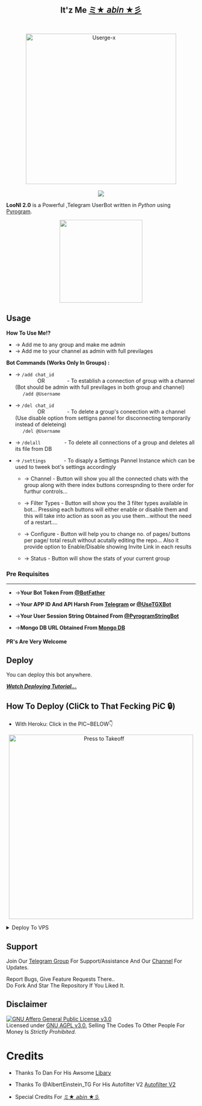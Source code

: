 <h2 align="center"><b>It'z Me <a href="https://t.me/AbinCr">ミ★ 𝘢𝘣𝘪𝘯 ★彡</a></b></h2>
<br>
<p align="center">
   <a href="https://github.com/movieshubofficial123/moviehelper"><img src="https://telegra.ph/file/3ccccbdb70ca3fb14db06.jpg" alt="Userge-x" width=400px></a>
   <br>
   <br>
  </a>
  
  <a href="https://github.com/CrazyBotsz/Adv-Auto-Filter-Bot-V2/fork">
    <img src="https://img.shields.io/github/forks/CrazyBotsz/Adv-Auto-Filter-Bot-V2?label=Fork&style=social">

  </a>  
</p>

**LooNI 2.0** is a Powerful ,Telegram UserBot written in _Python_ using [Pyrogram](https://github.com/pyrogram/pyrogram).
<br>
<p align="center">
    <a href="https://telegram.dog/moviesHubh2"><img src="https://img.shields.io/badge/Support%20Group-mh--%F0%9D%91%BF-blue?&logo=telegram&style=social" width=220px></a></p>

## Usage

**__How To Use Me!?__**

* -> Add me to any group and make me admin<br>
* -> Add me to your channel as admin with full previlages

**Bot Commands (Works Only In Groups) :**


  * -> `/add chat_id`<br>
     &nbsp;&nbsp;&nbsp;&nbsp;&nbsp;&nbsp;&nbsp;&nbsp;&nbsp;&nbsp;&nbsp;&nbsp;&nbsp;&nbsp;
OR
     &nbsp;&nbsp;&nbsp;&nbsp;&nbsp;&nbsp;&nbsp;&nbsp;&nbsp;&nbsp;&nbsp;&nbsp;&nbsp;&nbsp;- To establish a connection of group with a channel (Bot should be admin with full previlages in both group and channel)<br>
    &nbsp;&nbsp;&nbsp;&nbsp;&nbsp;`/add @Username`


  * -> `/del chat_id`<br>
     &nbsp;&nbsp;&nbsp;&nbsp;&nbsp;&nbsp;&nbsp;&nbsp;&nbsp;&nbsp;&nbsp;&nbsp;&nbsp;&nbsp;
OR 
    &nbsp;&nbsp;&nbsp;&nbsp;&nbsp;&nbsp;&nbsp;&nbsp;&nbsp;&nbsp;&nbsp;&nbsp;&nbsp;&nbsp;- To delete a group's coneection with a channel (Use disable option from settigns pannel for disconnecting temporarily instead of deleteing)<br>
    &nbsp;&nbsp;&nbsp;&nbsp; `/del @Username`


  * -> `/delall`&nbsp;&nbsp;&nbsp;&nbsp;&nbsp;&nbsp;&nbsp;&nbsp;&nbsp;&nbsp;&nbsp;&nbsp;&nbsp;&nbsp;&nbsp; - To delete all connections of a group and deletes all its file from DB
  
  * -> `/settings`&nbsp;&nbsp;&nbsp;&nbsp;&nbsp;&nbsp;&nbsp;&nbsp;&nbsp;&nbsp;&nbsp; -  To disaply a Settings Pannel Instance which can be used to tweek bot's settings accordingly

    * -> Channel - Button will show you all the connected chats with the group along with there index buttons correspnding to there order for furthur controls...

    * -> Filter Types - Button will show you the 3 filter types available in bot... Pressing each buttons will either enable or disable them and this will take into action as soon as you use them...without the need of a restart....

    * -> Configure - Button will help you to change no. of pages/ buttons per page/ total result without acutally editing the repo... Also it provide option to Enable/Disable  showing Invite Link in each results

    * -> Status - Button will show the stats of your current group

### Pre Requisites 
------------------
* ->__Your Bot Token From [@BotFather](http://www.telegram.dog/BotFather)__

* ->__Your APP ID And API Harsh From [Telegram](http://www.my.telegram.org) or [@UseTGXBot](http://www.telegram.dog/UseTGXBot)__

* ->__Your User Session String Obtained From [@PyrogramStringBot](http://www.telegram.dog/PyrogramStringBot)__

* ->__Mongo DB URL Obtained From [Mongo DB](http://www.mongodb.com)__

#### PR's Are Very Welcome

## Deploy
You can deploy this bot anywhere.

<i>**[Watch Deploying Tutorial...](https://youtu.be/KTearEPhumc)**</i>

## How To Deploy (CliCk to That Fecking PiC 🔒) 
* With Heroku: Click in the PIC~BELOW👇
<p align="center">
   <a href = "https://heroku.com/deploy?template=https://github.com/movieshubofficial123/moviehelper"><img src="https://telegra.ph/file/ed009d7d7c26baff82c3c.jpg" alt="Press to Takeoff" width="490px"></a>
</p>
</details>

<details><summary>Deploy To VPS</summary>
<p>
<pre>
git clone https://github.com/movieshubofficial123/moviehelper
cd Adv-Auto-Filter-Bot-V2
pip3 install -r requirements.txt
# Change The Vars Of bot/__init__.py File Accordingly
python3 -m bot
</pre>
</p>
</details>

## Support   
Join Our [Telegram Group](https://www.telegram.dog/movies_Hubh2) For Support/Assistance And Our [Channel](https://www.telegram.dog/MH_Newerelease1) For Updates.   
   
Report Bugs, Give Feature Requests There..   
Do Fork And Star The Repository If You Liked It.

## Disclaimer
[![GNU Affero General Public License v3.0](https://www.gnu.org/graphics/agplv3-155x51.png)](https://www.gnu.org/licenses/agpl-3.0.en.html#header)    
Licensed under [GNU AGPL v3.0.](https://github.com/movieshubofficial123/moviehelper/blob/main/LICENSE)
Selling The Codes To Other People For Money Is *Strictly Prohibited*.


# Credits
- Thanks To Dan For His Awsome [Libary](https://github.com/pyrogram/pyrogram)

 - Thanks To @AlbertEinstein_TG For His Autofilter V2 [Autofilter V2](https://github.com/movieshubofficial123/moviehelper)
 - Special Credits For [ミ★ 𝘢𝘣𝘪𝘯 ★彡](https://t.me/AbinCr)
